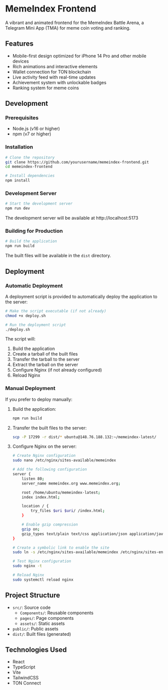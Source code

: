 # MemeIndex Frontend

A vibrant and animated frontend for the MemeIndex Battle Arena, a Telegram Mini App (TMA) for meme coin voting and ranking.

## Features

- Mobile-first design optimized for iPhone 14 Pro and other mobile devices
- Rich animations and interactive elements
- Wallet connection for TON blockchain
- Live activity feed with real-time updates
- Achievement system with unlockable badges
- Ranking system for meme coins

## Development

### Prerequisites

- Node.js (v16 or higher)
- npm (v7 or higher)

### Installation

```bash
# Clone the repository
git clone https://github.com/yourusername/memeindex-frontend.git
cd memeindex-frontend

# Install dependencies
npm install
```

### Development Server

```bash
# Start the development server
npm run dev
```

The development server will be available at http://localhost:5173

### Building for Production

```bash
# Build the application
npm run build
```

The built files will be available in the `dist` directory.

## Deployment

### Automatic Deployment

A deployment script is provided to automatically deploy the application to the server:

```bash
# Make the script executable (if not already)
chmod +x deploy.sh

# Run the deployment script
./deploy.sh
```

The script will:
1. Build the application
2. Create a tarball of the built files
3. Transfer the tarball to the server
4. Extract the tarball on the server
5. Configure Nginx (if not already configured)
6. Reload Nginx

### Manual Deployment

If you prefer to deploy manually:

1. Build the application:
   ```bash
   npm run build
   ```

2. Transfer the built files to the server:
   ```bash
   scp -P 17299 -r dist/* ubuntu@148.76.188.132:~/memeindex-latest/
   ```

3. Configure Nginx on the server:
   ```bash
   # Create Nginx configuration
   sudo nano /etc/nginx/sites-available/memeindex
   
   # Add the following configuration
   server {
       listen 80;
       server_name memeindex.org www.memeindex.org;
   
       root /home/ubuntu/memeindex-latest;
       index index.html;
   
       location / {
           try_files $uri $uri/ /index.html;
       }
   
       # Enable gzip compression
       gzip on;
       gzip_types text/plain text/css application/json application/javascript text/xml application/xml application/xml+rss text/javascript;
   }
   
   # Create a symbolic link to enable the site
   sudo ln -s /etc/nginx/sites-available/memeindex /etc/nginx/sites-enabled/
   
   # Test Nginx configuration
   sudo nginx -t
   
   # Reload Nginx
   sudo systemctl reload nginx
   ```

## Project Structure

- `src/`: Source code
  - `Components/`: Reusable components
  - `pages/`: Page components
  - `assets/`: Static assets
- `public/`: Public assets
- `dist/`: Built files (generated)

## Technologies Used

- React
- TypeScript
- Vite
- TailwindCSS
- TON Connect
